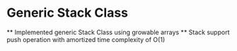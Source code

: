 # Generic Stack Class
** Implemented generic Stack Class using growable arrays
** Stack support push operation with amortized time complexity of O(1)
